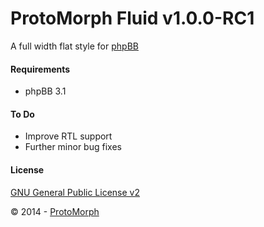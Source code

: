ProtoMorph Fluid v1.0.0-RC1
======================

A full width flat style for [phpBB][2]

#### Requirements

- phpBB 3.1

#### To Do

- Improve RTL support
- Further minor bug fixes

#### License

[GNU General Public License v2][3]

© 2014 - [ProtoMorph][1]

[1]: http://protomorph.tk/
[2]: https://www.phpbb.com/
[3]: http://opensource.org/licenses/GPL-2.0
